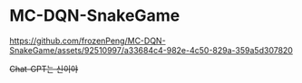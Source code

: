 
# MC-DQN-SnakeGame



https://github.com/frozenPeng/MC-DQN-SnakeGame/assets/92510997/a33684c4-982e-4c50-829a-359a5d307820



~~Chat-GPT는 신이야~~
